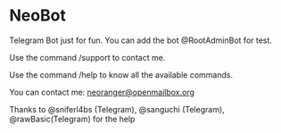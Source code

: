 NeoBot
=========

Telegram Bot just for fun. You can add the bot @RootAdminBot for test.

Use the command /support to contact me.

Use the command /help to know all the available commands.

You can contact me: neoranger@openmailbox.org

Thanks to @sniferl4bs (Telegram), @sanguchi (Telegram), @rawBasic(Telegram) for the help

